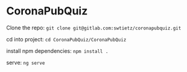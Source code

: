 # CoronaPubQuiz

Clone the repo: `git clone git@gitlab.com:swtietz/coronapubquiz.git`

cd into project: `cd CoronaPubQuiz/CoronaPubQuiz`

install npm dependencies: `npm install .`

serve: `ng serve`